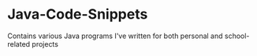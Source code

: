 # Java-Code-Snippets
Contains various Java programs I've written for both personal and school-related projects
